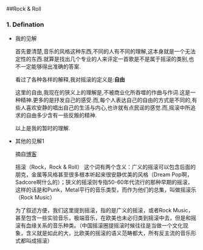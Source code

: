 ##Rock & Roll



### 1. Defination

- 我的见解

  首先要清楚,音乐的风格这种东西,不同的人有不同的理解,这本身就是一个无法定性的东西.就算是找出几个专业的人来评定一首歌是不是属于摇滚的类别,也不一定能够得出准确的答案.

  看过了各种各样的解释,我对摇滚的定义是:**自由**

  这里的自由,我现在的狭义上的理解是,不被商业化所吞噬的作曲与作词.这是一种精神.更多的是抒发自己的感受.而,每个人表达自己的自由的方式是不同的,有些人喜欢安静的唱出自己的生活与内心,也许就有点民谣的感觉.而,摇滚中所追求的自由多少含有一些反叛的精神.

  以上是我的暂时的理解.

- 其他的见解1

  摘自[博客](https://zhuanlan.zhihu.com/p/19875441)

  摇滚（Rock，Rock & Roll） 
  这个词有两个含义：广义的摇滚可以包含后面的朋克，金属等风格甚至很多根本听起来很安静优美的风格（Dream Pop啊，Sadcore啊什么的）；狭义的摇滚则专指50-60年代流行的那种早期的摇滚，这样的话是和Punk，Metal平行的音乐类型，而作为他们的总集，叫做摇滚乐（Rock Music）

  为了叙述方便，我们这里提到摇滚，指的是广义的摇滚，或者Rock Music，甚至包含一些实验音乐，极端音乐，在欧美也未必归类到摇滚中去，但是和摇滚有血缘关系的音乐种类。（中国摇滚圈提摇滚时候往往是当做一个文化现象，含义就是如此的大，比欧美的摇滚的语义范畴都大，所有反主流的音乐形式都叫成摇滚）



